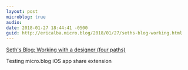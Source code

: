 ```yaml
---
layout: post
microblog: true
audio: 
date: 2018-01-27 18:44:41 -0500
guid: http://ericalba.micro.blog/2018/01/27/seths-blog-working.html
---
```

[Seth's Blog: Working with a designer (four paths)](http://sethgodin.typepad.com/seths_blog/2018/01/working-with-a-designer-four-paths.html)

Testing micro.blog iOS app share extension
